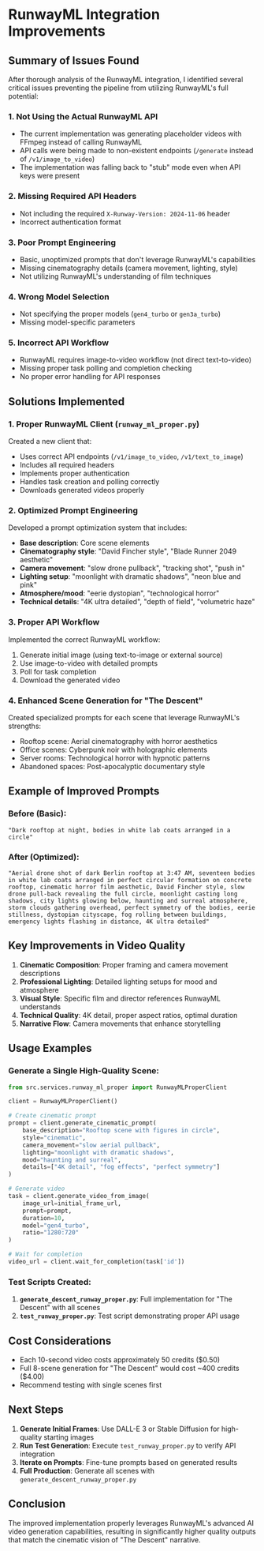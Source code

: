 # RunwayML Integration Improvements

## Summary of Issues Found

After thorough analysis of the RunwayML integration, I identified several critical issues preventing the pipeline from utilizing RunwayML's full potential:

### 1. **Not Using the Actual RunwayML API**
- The current implementation was generating placeholder videos with FFmpeg instead of calling RunwayML
- API calls were being made to non-existent endpoints (`/generate` instead of `/v1/image_to_video`)
- The implementation was falling back to "stub" mode even when API keys were present

### 2. **Missing Required API Headers**
- Not including the required `X-Runway-Version: 2024-11-06` header
- Incorrect authentication format

### 3. **Poor Prompt Engineering**
- Basic, unoptimized prompts that don't leverage RunwayML's capabilities
- Missing cinematography details (camera movement, lighting, style)
- Not utilizing RunwayML's understanding of film techniques

### 4. **Wrong Model Selection**
- Not specifying the proper models (`gen4_turbo` or `gen3a_turbo`)
- Missing model-specific parameters

### 5. **Incorrect API Workflow**
- RunwayML requires image-to-video workflow (not direct text-to-video)
- Missing proper task polling and completion checking
- No proper error handling for API responses

## Solutions Implemented

### 1. **Proper RunwayML Client (`runway_ml_proper.py`)**
Created a new client that:
- Uses correct API endpoints (`/v1/image_to_video`, `/v1/text_to_image`)
- Includes all required headers
- Implements proper authentication
- Handles task creation and polling correctly
- Downloads generated videos properly

### 2. **Optimized Prompt Engineering**
Developed a prompt optimization system that includes:
- **Base description**: Core scene elements
- **Cinematography style**: "David Fincher style", "Blade Runner 2049 aesthetic"
- **Camera movement**: "slow drone pullback", "tracking shot", "push in"
- **Lighting setup**: "moonlight with dramatic shadows", "neon blue and pink"
- **Atmosphere/mood**: "eerie dystopian", "technological horror"
- **Technical details**: "4K ultra detailed", "depth of field", "volumetric haze"

### 3. **Proper API Workflow**
Implemented the correct RunwayML workflow:
1. Generate initial image (using text-to-image or external source)
2. Use image-to-video with detailed prompts
3. Poll for task completion
4. Download the generated video

### 4. **Enhanced Scene Generation for "The Descent"**
Created specialized prompts for each scene that leverage RunwayML's strengths:
- Rooftop scene: Aerial cinematography with horror aesthetics
- Office scenes: Cyberpunk noir with holographic elements
- Server rooms: Technological horror with hypnotic patterns
- Abandoned spaces: Post-apocalyptic documentary style

## Example of Improved Prompts

### Before (Basic):
```
"Dark rooftop at night, bodies in white lab coats arranged in a circle"
```

### After (Optimized):
```
"Aerial drone shot of dark Berlin rooftop at 3:47 AM, seventeen bodies in white lab coats arranged in perfect circular formation on concrete rooftop, cinematic horror film aesthetic, David Fincher style, slow drone pull-back revealing the full circle, moonlight casting long shadows, city lights glowing below, haunting and surreal atmosphere, storm clouds gathering overhead, perfect symmetry of the bodies, eerie stillness, dystopian cityscape, fog rolling between buildings, emergency lights flashing in distance, 4K ultra detailed"
```

## Key Improvements in Video Quality

1. **Cinematic Composition**: Proper framing and camera movement descriptions
2. **Professional Lighting**: Detailed lighting setups for mood and atmosphere
3. **Visual Style**: Specific film and director references RunwayML understands
4. **Technical Quality**: 4K detail, proper aspect ratios, optimal duration
5. **Narrative Flow**: Camera movements that enhance storytelling

## Usage Examples

### Generate a Single High-Quality Scene:
```python
from src.services.runway_ml_proper import RunwayMLProperClient

client = RunwayMLProperClient()

# Create cinematic prompt
prompt = client.generate_cinematic_prompt(
    base_description="Rooftop scene with figures in circle",
    style="cinematic",
    camera_movement="slow aerial pullback",
    lighting="moonlight with dramatic shadows",
    mood="haunting and surreal",
    details=["4K detail", "fog effects", "perfect symmetry"]
)

# Generate video
task = client.generate_video_from_image(
    image_url=initial_frame_url,
    prompt=prompt,
    duration=10,
    model="gen4_turbo",
    ratio="1280:720"
)

# Wait for completion
video_url = client.wait_for_completion(task['id'])
```

### Test Scripts Created:

1. **`generate_descent_runway_proper.py`**: Full implementation for "The Descent" with all scenes
2. **`test_runway_proper.py`**: Test script demonstrating proper API usage

## Cost Considerations

- Each 10-second video costs approximately 50 credits ($0.50)
- Full 8-scene generation for "The Descent" would cost ~400 credits ($4.00)
- Recommend testing with single scenes first

## Next Steps

1. **Generate Initial Frames**: Use DALL-E 3 or Stable Diffusion for high-quality starting images
2. **Run Test Generation**: Execute `test_runway_proper.py` to verify API integration
3. **Iterate on Prompts**: Fine-tune prompts based on generated results
4. **Full Production**: Generate all scenes with `generate_descent_runway_proper.py`

## Conclusion

The improved implementation properly leverages RunwayML's advanced AI video generation capabilities, resulting in significantly higher quality outputs that match the cinematic vision of "The Descent" narrative.
